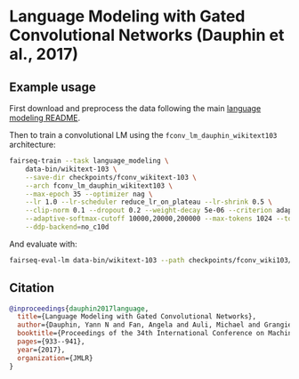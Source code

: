 # Language Modeling with Gated Convolutional Networks (Dauphin et al., 2017)

## Example usage

First download and preprocess the data following the main [language modeling README](README.md).

Then to train a convolutional LM using the `fconv_lm_dauphin_wikitext103`
architecture:
```bash
fairseq-train --task language_modeling \
    data-bin/wikitext-103 \
    --save-dir checkpoints/fconv_wikitext-103 \
    --arch fconv_lm_dauphin_wikitext103 \
    --max-epoch 35 --optimizer nag \
    --lr 1.0 --lr-scheduler reduce_lr_on_plateau --lr-shrink 0.5 \
    --clip-norm 0.1 --dropout 0.2 --weight-decay 5e-06 --criterion adaptive_loss \
    --adaptive-softmax-cutoff 10000,20000,200000 --max-tokens 1024 --tokens-per-sample 1024 \
    --ddp-backend=no_c10d
```

And evaluate with:
```bash
fairseq-eval-lm data-bin/wikitext-103 --path checkpoints/fconv_wiki103/checkpoint_best.pt
```

## Citation

```bibtex
@inproceedings{dauphin2017language,
  title={Language Modeling with Gated Convolutional Networks},
  author={Dauphin, Yann N and Fan, Angela and Auli, Michael and Grangier, David},
  booktitle={Proceedings of the 34th International Conference on Machine Learning-Volume 70},
  pages={933--941},
  year={2017},
  organization={JMLR}
}
```
